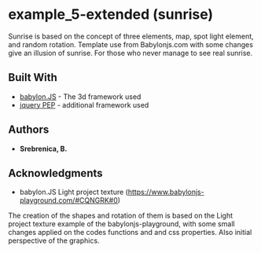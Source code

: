 # example_5-extended (sunrise)

Sunrise is based on the concept of three elements, map, spot light element, and random rotation. Template use from Babylonjs.com with some changes give an illusion of sunrise. For those who never manage to see real sunrise.

## Built With

* [babylon.JS](https://www.babylonjs.com/) - The 3d framework used
* [jquery PEP](https://github.com/jquery/PEP) - additional framework used

## Authors

* **Srebrenica, B.** 

## Acknowledgments

* babylon.JS Light project texture (https://www.babylonjs-playground.com/#CQNGRK#0)

The creation of the shapes and rotation of them is based on the Light project texture example of the babylonjs-playground, with some small changes applied on the codes functions and and css properties. Also initial perspective of the graphics.